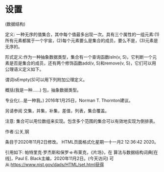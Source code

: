 # 设置


(数据结构)



定义:
一种无序的值集合，其中每个值最多出现一次。具有三个属性的一组元素:(1)所有元素都属于一个宇宙，(2)每个元素要么是集合的成员，要么不是，(3)元素是无序的。



形式定义:作为一种抽象数据类型，集合有一个查询函数isIn(v, S)，它判断一个元素是否是集合的成员，还有两个修饰函数add(v, S)和remove(v, S)，它们可以用公理语义定义如下。



谓词isEmpty(S)可以用下列附加公理定义。




概括(我是一种……)
包，抽象数据类型。



专业化(…是一种我。)
2016年1月25日，Norman T. Thornton建议。



另请参阅
交集，并集，补集，差值，列表，集合覆盖。



注意:
集合可以用位数组来实现。包含多个范围的集合可以有效地实现为倒排表。


作者:公关,钢







条目于2020年11月2日修改。
HTML页面格式化星期一十一月2 12:36:42 2020。



引用如下:
帕特里克·罗杰斯和保罗·e·布莱克，《片场》，在
算法与数据结构词典[在线]，Paul E. Black主编，2020年11月2日。(今天访问)
可从:https://www.nist.gov/dads/HTML/set.html获得